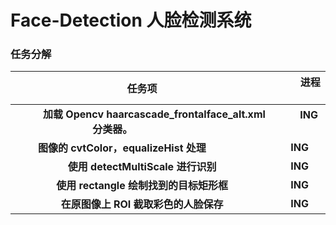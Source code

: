 # Face-Detection 人脸检测系统

### **任务分解**

|                            任务项                            |         进程         |
| :----------------------------------------------------------: | :--------------------: |
|          **加载 Opencv haarcascade_frontalface_alt.xml 分类器。**                       |        **ING**       |
|        **图像的 cvtColor，equalizeHist 处理**                        | **ING** |
|          **使用 detectMultiScale 进行识别**           | **ING** |
|       **使用 rectangle 绘制找到的目标矩形框**                     | **ING** |
|       **在原图像上 ROI 截取彩色的人脸保存**                       |    **ING**     |
